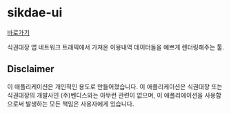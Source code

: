 # sikdae-ui

<a href="https://sikdae-ui-web.vercel.app/">바로가기</a>

식권대장 앱 네트워크 트래픽에서 가져온 이용내역 데이터들을 예쁘게 렌더링해주는 툴.

## Disclaimer

이 애플리케이션은 개인적인 용도로 만들어졌습니다. 이 애플리케이션은 식권대장 또는 식권대장의 개발사인 (주)벤디스와는 아무런 관련이 없으며, 이 애플리에이션을 사용함으로써 발생하는 모든 책임은 사용자에게 있습니다.

